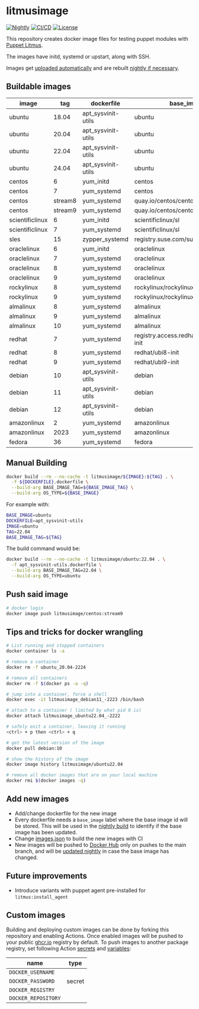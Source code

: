 # litmusimage

[![Nightly][nightly-badge]][nightly-workflow]
[![CI/CD][ci-badge]][ci-workflow]
[![License][license-badge]](LICENSE)

This repository creates docker image files for testing puppet modules with
[Puppet Litmus][1].

The images have initd, systemd or upstart, along with SSH.

Images get [uploaded automatically][2] and are rebuilt [nightly if necessary][3].

## Buildable images

| image           | tag     | dockerfile         | base_image                               | base_tag |
|-----------------|---------|--------------------|------------------------------------------|----------|
| ubuntu          | 18.04   | apt_sysvinit-utils | ubuntu                                   | 18.04    |
| ubuntu          | 20.04   | apt_sysvinit-utils | ubuntu                                   | 20.04    |
| ubuntu          | 22.04   | apt_sysvinit-utils | ubuntu                                   | 22.04    |
| ubuntu          | 24.04   | apt_sysvinit-utils | ubuntu                                   | 24.04    |
| centos          | 6       | yum_initd          | centos                                   | 6        |
| centos          | 7       | yum_systemd        | centos                                   | 7        |
| centos          | stream8 | yum_systemd        | quay.io/centos/centos                    | stream8  |
| centos          | stream9 | yum_systemd        | quay.io/centos/centos                    | stream9  |
| scientificlinux | 6       | yum_initd          | scientificlinux/sl                       | 6        |
| scientificlinux | 7       | yum_systemd        | scientificlinux/sl                       | 7        |
| sles            | 15      | zypper_systemd     | registry.suse.com/suse/sle15             | 15.5     |
| oraclelinux     | 6       | yum_initd          | oraclelinux                              | 6        |
| oraclelinux     | 7       | yum_systemd        | oraclelinux                              | 7        |
| oraclelinux     | 8       | yum_systemd        | oraclelinux                              | 8        |
| oraclelinux     | 9       | yum_systemd        | oraclelinux                              | 9        |
| rockylinux      | 8       | yum_systemd        | rockylinux/rockylinux                    | 8        |
| rockylinux      | 9       | yum_systemd        | rockylinux/rockylinux                    | 9        |
| almalinux       | 8       | yum_systemd        | almalinux                                | 8        |
| almalinux       | 9       | yum_systemd        | almalinux                                | 9        |
| almalinux       | 10      | yum_systemd        | almalinux                                | 10       |
| redhat          | 7       | yum_systemd        | registry.access.redhat.com/ubi7/ubi-init | latest   |
| redhat          | 8       | yum_systemd        | redhat/ubi8-init                         | latest   |
| redhat          | 9       | yum_systemd        | redhat/ubi9-init                         | latest   |
| debian          | 10      | apt_sysvinit-utils | debian                                   | 10       |
| debian          | 11      | apt_sysvinit-utils | debian                                   | bullseye |
| debian          | 12      | apt_sysvinit-utils | debian                                   | 12       |
| amazonlinux     | 2       | yum_systemd        | amazonlinux                              | 2        |
| amazonlinux     | 2023    | yum_systemd        | amazonlinux                              | 2023     |
| fedora          | 36      | yum_systemd        | fedora                                   | 36       |

## Manual Building

```bash
docker build --rm --no-cache -t litmusimage/${IMAGE}:${TAG} . \
  -f ${DOCKERFILE}.dockerfile \
  --build-arg BASE_IMAGE_TAG=${BASE_IMAGE_TAG} \
  --build-arg OS_TYPE=${BASE_IMAGE}
```

For example with:

```bash
BASE_IMAGE=ubuntu
DOCKERFILE=apt_sysvinit-utils
IMAGE=ubuntu
TAG=22.04
BASE_IMAGE_TAG=${TAG}
```

The build command would be:

```bash
docker build --rm --no-cache -t litmusimage/ubuntu:22.04 . \
  -f apt_sysvinit-utils.dockerfile \
  --build-arg BASE_IMAGE_TAG=22.04 \
  --build-arg OS_TYPE=ubuntu
```

## Push said image

```bash
# docker login
docker image push litmusimage/centos:stream9
```

## Tips and tricks for docker wrangling

```bash
# List running and stopped containers
docker container ls -a

# remove a container
docker rm -f ubuntu_20.04-2224

# remove all containers
docker rm -f $(docker ps -a -q)

# jump into a container, force a shell
docker exec -it litmusimage_debian11_-2223 /bin/bash

# attach to a container ( limited by what pid 0 is)
docker attach litmusimage_ubuntu22.04_-2222

# safely exit a container, leaving it running
<ctrl> + p then <ctrl> + q

# get the latest version of the image
docker pull debian:10

# show the history of the image
docker image history litmusimage/ubuntu22.04

# remove all docker images that are on your local machine
docker rmi $(docker images -q)
```

## Add new images

* Add/change dockerfile for the new image
* Every dockerfile needs a `base_image` label where the base image id will be
  stored. This will be used in the [nightly build][3] to identify if the base image
  has been updated.
* Change [images.json][4] to build the new images with CI
* New images will be pushed to [Docker Hub][2] only on pushes to the main branch,
  and will be [updated nightly][3] in case the base image has changed.

## Future improvements

* Introduce variants with puppet agent pre-installed for `litmus:install_agent`

## Custom images

Building and deploying custom images can be done by forking this repository and
enabling Actions. Once enabled images will be pushed to your public [ghcr.io][5]
registry by default. To push images to another package registry, set following
Action [secrets][6] and [variables][7]:

| name                | type   |
| ------------------- | ------ |
| `DOCKER_USERNAME`   |        |
| `DOCKER_PASSWORD`   | secret |
| `DOCKER_REGISTRY`   |        |
| `DOCKER_REPOSITORY` |        |

[1]: https://github.com/puppetlabs/puppetlitmus
[2]: https://hub.docker.com/u/litmusimage
[3]: https://github.com/puppetlabs/litmusimage/blob/main/.github/workflows/nightly.yml
[4]: https://github.com/puppetlabs/litmusimage/tree/main/images.json
[5]: https://ghcr.io
[6]: https://docs.github.com/en/actions/security-guides/using-secrets-in-github-actions
[7]: https://docs.github.com/en/actions/learn-github-actions/variables

[nightly-badge]: https://github.com/puppetlabs/litmusimage/actions/workflows/nightly.yml/badge.svg
[nightly-workflow]: https://github.com/puppetlabs/litmusimage/actions/workflows/nightly.yml
[ci-badge]: https://github.com/puppetlabs/litmusimage/actions/workflows/ci.yml/badge.svg
[ci-workflow]: https://github.com/puppetlabs/litmusimage/actions/workflows/ci.yml
[license-badge]: https://img.shields.io/badge/License-Apache_2.0-blue.svg
